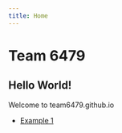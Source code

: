 ```yaml
---
title: Home
---
```


# Team 6479
## Hello World!

Welcome to team6479.github.io

* [Example 1](https://google.com)

